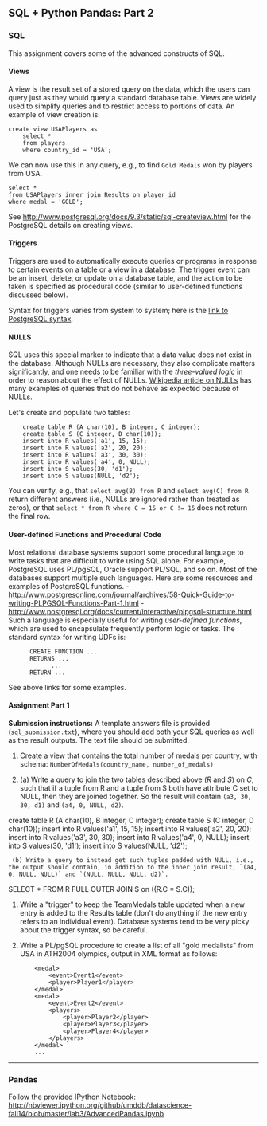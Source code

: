 ## SQL + Python Pandas: Part 2


### SQL

This assignment covers some of the advanced constructs of SQL. 

#### **Views** 
A view is the result set of a stored query on the data, which the users can query just as they would query a standard database table. Views are widely used to simplify queries and to restrict access to portions of data. An example of view creation is:

    create view USAPlayers as
        select * 
        from players
        where country_id = 'USA';

We can now use this in any query, e.g., to find `Gold Medals` won by players from USA.

    select *
    from USAPlayers inner join Results on player_id
    where medal = 'GOLD';

See http://www.postgresql.org/docs/9.3/static/sql-createview.html for the PostgreSQL details on creating views.

#### **Triggers** 
Triggers are used to automatically execute queries or programs in response to certain events on a table or a view in a database.
The trigger event can be an insert, delete, or update on a database table, and the action to be taken is specified as procedural code (similar
to user-defined functions discussed below).

Syntax for triggers varies from system to system; here is the [link to PostgreSQL syntax](http://www.postgresql.org/docs/9.3/static/sql-createtrigger.html).

#### **NULLS** 
SQL uses this special marker to indicate that a data value does not exist in the database. Although NULLs are necessary, they also
complicate matters significantly, and one needs to be familiar with the *three-valued logic* in order to reason about the effect of NULLs.
[Wikipedia article on NULLs](http://en.wikipedia.org/wiki/Null_%28SQL%29) has many examples of queries that do not behave as expected because of
NULLs.

Let's create and populate two tables: 

        create table R (A char(10), B integer, C integer);
        create table S (C integer, D char(10));
        insert into R values('a1', 15, 15);
        insert into R values('a2', 20, 20);
        insert into R values('a3', 30, 30);
        insert into R values('a4', 0, NULL);
        insert into S values(30, 'd1');
        insert into S values(NULL, 'd2');

You can verify, e.g., that `select avg(B) from R` and `select avg(C) from R` return different answers (i.e., NULLs are ignored rather than
    treated as zeros), or that `select * from R where C = 15 or C != 15` does not return the final row.


#### **User-defined Functions and Procedural Code** 
Most relational database systems support some procedural language to write tasks that are
difficult to write using SQL alone. For example, PostgreSQL uses PL/pgSQL, Oracle support PL/SQL, and so on. Most of the databases support
multiple such languages. Here are some resources and examples of PostgreSQL functions.
        - http://www.postgresonline.com/journal/archives/58-Quick-Guide-to-writing-PLPGSQL-Functions-Part-1.html
        - http://www.postgresql.org/docs/current/interactive/plpgsql-structure.html
Such a language is especially useful for writing *user-defined functions*, which are used to encapsulate frequently perform logic or tasks. The
standard syntax for writing UDFs is: 

          CREATE FUNCTION ...
          RETURNS ...
                ...
          RETURN ...
See above links for some examples.


#### Assignment Part 1

**Submission instructions:** A template answers file is provided (`sql_submission.txt`), where you should add both your SQL queries as well as the result outputs. The text file should be submitted.

   1. Create a view that contains the total number of medals per country, with schema: `NumberOfMedals(country_name, number_of_medals)` 

   1. (a) Write a query to join the two tables described above (*R* and *S*) on *C*, such that if a tuple from R and a tuple from S both have
     attribute C set to NULL, then they are joined together. So the result will contain `(a3, 30, 30, d1)` and `(a4, 0, NULL, d2)`.


create table R (A char(10), B integer, C integer);
create table S (C integer, D char(10));
	insert into R values('a1', 15, 15);
	insert into R values('a2', 20, 20);
	insert into R values('a3', 30, 30);
	insert into R values('a4', 0, NULL);
	insert into S values(30, 'd1');
	insert into S values(NULL, 'd2');


     (b) Write a query to instead get such tuples padded with NULL, i.e., the output should contain, in addition to the inner join result, `(a4, 0, NULL, NULL)` and `(NULL, NULL, NULL, d2)`.

SELECT * FROM R FULL OUTER JOIN S on ((R.C = S.C));



   1.  Write a "trigger" to keep the TeamMedals table updated when a new entry is added to the Results table (don't do anything if the new entry refers to an individual event). Database systems tend to be very picky about the trigger syntax, so be careful.




   1. Write a PL/pgSQL procedure to create a list of all "gold medalists" from USA in ATH2004 olympics, output in XML format as follows:

              <medal>
                  <event>Event1</event>      
                  <player>Player1</player>  
              </medal>
              <medal>
                  <event>Event2</event>      
                  <players>
                      <player>Player2</player>
                      <player>Player3</player>
                      <player>Player4</player>
                  </players>
              </medal>
              ...
---

### Pandas

Follow the provided IPython Notebook:
http://nbviewer.ipython.org/github/umddb/datascience-fall14/blob/master/lab3/AdvancedPandas.ipynb
